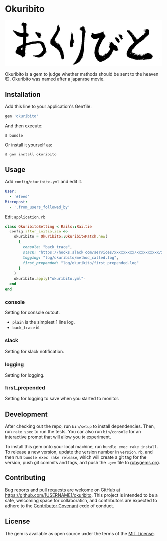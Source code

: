 # Okuribito

![okuribito](okuribito_logo.png)

Okuribito is a gem to judge whether methods should be sent to the heaven :innocent:.
Okuribito was named after a japanese movie.

## Installation

Add this line to your application's Gemfile:

```ruby
gem 'okuribito'
```

And then execute:

    $ bundle

Or install it yourself as:

    $ gem install okuribito

## Usage

Add `config/okuribito.yml` and edit it.

```yml:config/okuribito.yml
User:
  - '#feed'
Micropost:
  - '.from_users_followed_by'
```

Edit `application.rb`

```ruby:application.rb
class OkuribitoSetting < Rails::Railtie
  config.after_initialize do
    okuribito = Okuribito::OkuribitoPatch.new(
      {
        console: "back_trace",
        slack: "https://hooks.slack.com/services/xxxxxxxxx/xxxxxxxxxx/xxxxxxxxxxxxxxxxxxxxxxxx",
        logging: "log/okuribito/method_called.log",
        first_prepended: "log/okuribito/first_prepended.log"
      }
    )
    okuribito.apply("okuribito.yml")
  end
end
```

### console
Setting for console outout.
- `plain` is the simplest 1 line log.
- `back_trace` is

### slack
Setting for slack notification.

### logging
Setting for logging.

### first_prepended
Setting for logging to save when you started to monitor.

## Development

After checking out the repo, run `bin/setup` to install dependencies. Then, run `rake spec` to run the tests. You can also run `bin/console` for an interactive prompt that will allow you to experiment.

To install this gem onto your local machine, run `bundle exec rake install`. To release a new version, update the version number in `version.rb`, and then run `bundle exec rake release`, which will create a git tag for the version, push git commits and tags, and push the `.gem` file to [rubygems.org](https://rubygems.org).

## Contributing

Bug reports and pull requests are welcome on GitHub at https://github.com/[USERNAME]/okuribito. This project is intended to be a safe, welcoming space for collaboration, and contributors are expected to adhere to the [Contributor Covenant](http://contributor-covenant.org) code of conduct.


## License

The gem is available as open source under the terms of the [MIT License](http://opensource.org/licenses/MIT).

